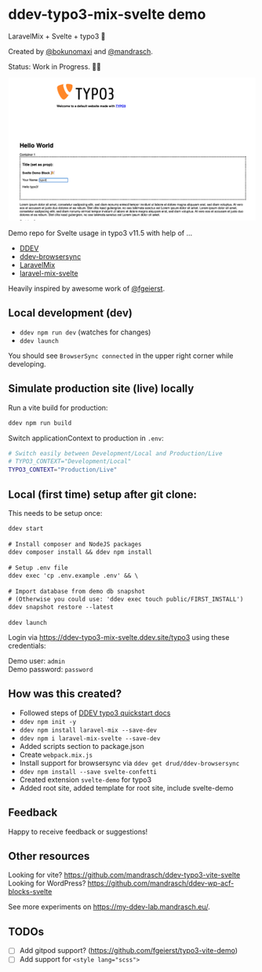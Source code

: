 # ddev-typo3-mix-svelte demo

LaravelMix + Svelte + typo3 🧡

Created by [@bokunomaxi](https://github.com/bokunomaxi) and [@mandrasch](https://github.com/mandrasch).

Status: Work in Progress. 🧑‍🔧

![Screenshot block with svelte input binding](.gh-screenshots/teaser.png?raw=true)

Demo repo for Svelte usage in typo3 v11.5 with help of ...

- [DDEV](https://github.com/drud/ddev)
- [ddev-browsersync](https://github.com/drud/ddev-browsersync)
- [LaravelMix](https://laravel-mix.com/)
- [laravel-mix-svelte](https://laravel-mix.com/extensions/svelte)

Heavily inspired by awesome work of [@fgeierst](https://github.com/fgeierst?tab=repositories).

## Local development (dev)

- `ddev npm run dev` (watches for changes)
- `ddev launch`

You should see `BrowserSync connected` in the upper right corner while developing.

## Simulate production site (live) locally

Run a vite build for production:

```bash
ddev npm run build
```

Switch applicationContext to production in `.env`:

```bash
# Switch easily between Development/Local and Production/Live
# TYPO3_CONTEXT="Development/Local"
TYPO3_CONTEXT="Production/Live"
```

## Local (first time) setup after git clone:

This needs to be setup once:

```
ddev start

# Install composer and NodeJS packages
ddev composer install && ddev npm install

# Setup .env file
ddev exec 'cp .env.example .env' && \

# Import database from demo db snapshot
# (Otherwise you could use: 'ddev exec touch public/FIRST_INSTALL')
ddev snapshot restore --latest

ddev launch
```

Login via https://ddev-typo3-mix-svelte.ddev.site/typo3 using these credentials:

Demo user:  `admin`<br>
Demo password:  `password`

## How was this created?

- Followed steps of [DDEV typo3 quickstart docs](https://ddev.readthedocs.io/en/latest/users/quickstart/#typo3)
- `ddev npm init -y`
- `ddev npm install laravel-mix --save-dev`
- `ddev npm i laravel-mix-svelte --save-dev`
- Added scripts section to package.json
- Create `webpack.mix.js`
- Install support for browsersync via `ddev get drud/ddev-browsersync`
- `ddev npm install --save svelte-confetti`
- Created extension `svelte-demo` for typo3
- Added root site, added template for root site, include svelte-demo

## Feedback

Happy to receive feedback or suggestions!

## Other resources

Looking for vite? https://github.com/mandrasch/ddev-typo3-vite-svelte <br>
Looking for WordPress? https://github.com/mandrasch/ddev-wp-acf-blocks-svelte

See more experiments on https://my-ddev-lab.mandrasch.eu/.

## TODOs

- [ ] Add gitpod support? (https://github.com/fgeierst/typo3-vite-demo)
- [ ] Add support for `<style lang="scss">`
